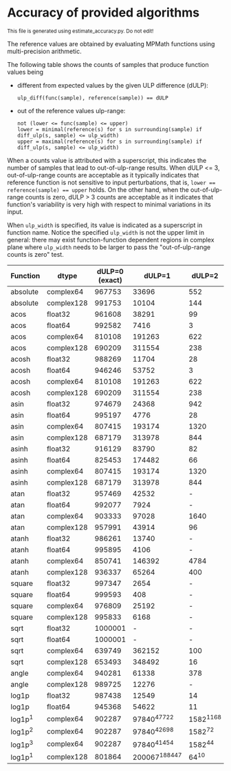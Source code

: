 
# Accuracy of provided algorithms

<sub>This file is generated using estimate_accuracy.py. Do not edit!</sub>

The reference values are obtained by evaluating MPMath functions using
multi-precision arithmetic.

The following table shows the counts of samples that produce function
values being
- different from expected values by the given ULP difference (dULP):
  ```
  ulp_diff(func(sample), reference(sample)) == dULP
  ```

- out of the reference values ulp-range:
  ```
  not (lower <= func(sample) <= upper)
  lower = minimal(reference(s) for s in surrounding(sample) if diff_ulp(s, sample) <= ulp_width)
  upper = maximal(reference(s) for s in surrounding(sample) if diff_ulp(s, sample) <= ulp_width)
  ```

When a counts value is attributed with a superscript, this indicates
the number of samples that lead to out-of-ulp-range results. When dULP
<= 3, out-of-ulp-range counts are acceptable as it typically indicates
that reference function is not sensitive to input perturbations, that
is, `lower == reference(sample) == upper` holds. On the other hand,
when the out-of-ulp-range counts is zero, dULP > 3 counts are
acceptable as it indicates that function's variability is very high
with respect to minimal variations in its input.

When `ulp_width` is specified, its value is indicated as a superscript
in function name. Notice the specified `ulp_width` is not the upper
limit in general: there may exist function-function dependent regions
in complex plane where `ulp_width` needs to be larger to pass the
"out-of-ulp-range counts is zero" test.


| Function | dtype | dULP=0 (exact) | dULP=1 | dULP=2 | dULP=3 | dULP>3 |
| -------- | ----- | -------------- | ------ | ------ | ------ | ------ |
| absolute | complex64 | 967753 | 33696 | 552 | - | - |
| absolute | complex128 | 991753 | 10104 | 144 | - | - |
| acos | float32 | 961608 | 38291 | 99 | 3 | - |
| acos | float64 | 992582 | 7416 | 3 | - | - |
| acos | complex64 | 810108 | 191263 | 622 | 8 | - |
| acos | complex128 | 690209 | 311554 | 238 | - | - |
| acosh | float32 | 988269 | 11704 | 28 | - | - |
| acosh | float64 | 946246 | 53752 | 3 | - | - |
| acosh | complex64 | 810108 | 191263 | 622 | 8 | - |
| acosh | complex128 | 690209 | 311554 | 238 | - | - |
| asin | float32 | 974679 | 24368 | 942 | 12 | - |
| asin | float64 | 995197 | 4776 | 28 | - | - |
| asin | complex64 | 807415 | 193174 | 1320 | 92 | - |
| asin | complex128 | 687179 | 313978 | 844 | - | - |
| asinh | float32 | 916129 | 83790 | 82 | - | - |
| asinh | float64 | 825453 | 174482 | 66 | - | - |
| asinh | complex64 | 807415 | 193174 | 1320 | 92 | - |
| asinh | complex128 | 687179 | 313978 | 844 | - | - |
| atan | float32 | 957469 | 42532 | - | - | - |
| atan | float64 | 992077 | 7924 | - | - | - |
| atan | complex64 | 903333 | 97028 | 1640 | - | - |
| atan | complex128 | 957991 | 43914 | 96 | - | - |
| atanh | float32 | 986261 | 13740 | - | - | - |
| atanh | float64 | 995895 | 4106 | - | - | - |
| atanh | complex64 | 850741 | 146392 | 4784 | 84 | - |
| atanh | complex128 | 936337 | 65264 | 400 | - | - |
| square | float32 | 997347 | 2654 | - | - | - |
| square | float64 | 999593 | 408 | - | - | - |
| square | complex64 | 976809 | 25192 | - | - | - |
| square | complex128 | 995833 | 6168 | - | - | - |
| sqrt | float32 | 1000001 | - | - | - | - |
| sqrt | float64 | 1000001 | - | - | - | - |
| sqrt | complex64 | 639749 | 362152 | 100 | - | - |
| sqrt | complex128 | 653493 | 348492 | 16 | - | - |
| angle | complex64 | 940281 | 61338 | 378 | 4 | - |
| angle | complex128 | 989725 | 12276 | - | - | - |
| log1p | float32 | 987438 | 12549 | 14 | - | - |
| log1p | float64 | 945368 | 54622 | 11 | - | - |
| log1p<sup>1</sup> | complex64 | 902287 | 97840<sup>47722</sup> | 1582<sup>1168</sup> | 102<sup>28</sup> | 190<sup>22</sup>!! |
| log1p<sup>2</sup> | complex64 | 902287 | 97840<sup>42698</sup> | 1582<sup>72</sup> | 102<sup>6</sup> | 190<sup>2</sup>!! |
| log1p<sup>3</sup> | complex64 | 902287 | 97840<sup>41454</sup> | 1582<sup>44</sup> | 102 | 190 |
| log1p<sup>1</sup> | complex128 | 801864 | 200067<sup>188447</sup> | 64<sup>10</sup> | 6 | - |
